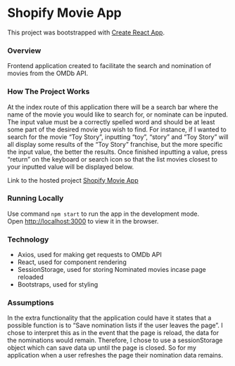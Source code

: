 # Shopify Movie App

This project was bootstrapped with [Create React App](https://github.com/facebook/create-react-app).

### Overview
Frontend application created to facilitate the search and nomination of movies from the OMDb API.

### How The Project Works 
At the index route of this application there will be a search bar where the name of the movie you would like to search for, or nominate can be inputed. The input value must be a correctly spelled word and should be at least some part of the desired movie you wish to find. For instance, if I wanted to search for the movie “Toy Story”, inputting “toy”, “story” and “Toy Story” will all display some results of the “Toy Story” franchise, but the more specific the input value, the better the results. Once finished inputting a value, press “return” on the keyboard or search icon so that the list movies closest to your inputted value will be displayed below.

Link to the hosted project
[Shopify Movie App](https://gord02.github.io/Shopify-Movie-App/)

### Running Locally
Use command `npm start` to run the app in the development mode.\
Open [http://localhost:3000](http://localhost:3000) to view it in the browser.

### Technology
- Axios, used for making get requests to OMDb API
- React, used for component rendering 
- SessionStorage, used for storing Nominated movies incase page reloaded 
- Bootstraps, used for styling

### Assumptions
In the extra functionality that the application could have it states that a possible function is to “Save nomination lists if the user leaves the page”. I chose to interpret this as in the event that the page is reload, the data for the nominations would remain. Therefore, I chose to use a sessionStorage object which can save data up until the page is closed. So for my application when a user refreshes the page their nomination data remains.

